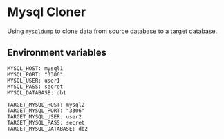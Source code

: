 # Mysql Cloner

Using `mysqldump` to clone data from source database to a target database.

## Environment variables

```
MYSQL_HOST: mysql1
MYSQL_PORT: "3306"
MYSQL_USER: user1
MYSQL_PASS: secret
MYSQL_DATABASE: db1

TARGET_MYSQL_HOST: mysql2
TARGET_MYSQL_PORT: "3306"
TARGET_MYSQL_USER: user2
TARGET_MYSQL_PASS: secret
TARGET_MYSQL_DATABASE: db2
```

